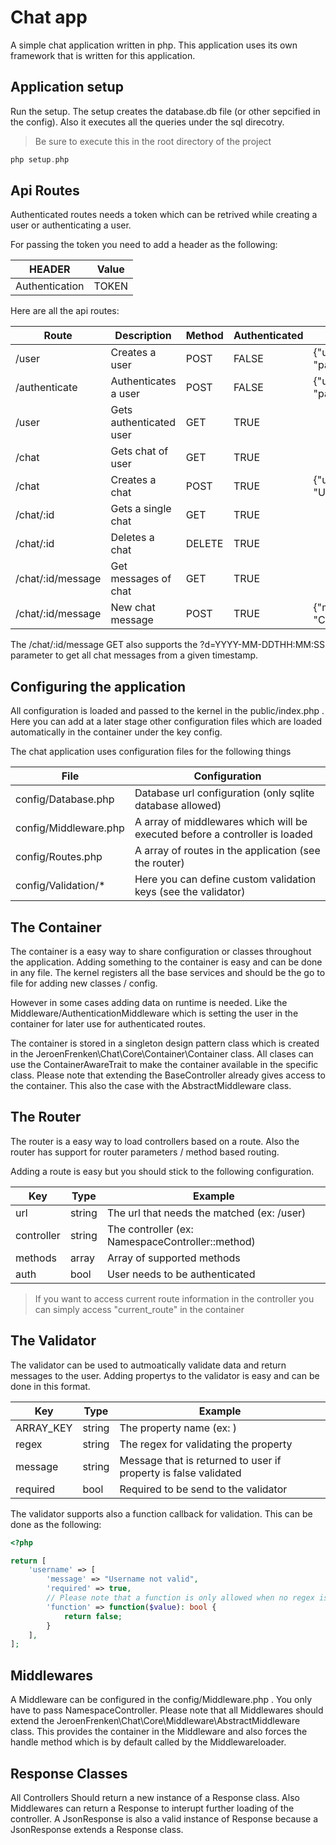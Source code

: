 # Chat app

A simple chat application written in php. This application uses its own framework that is written for this application.


## Application setup

Run the setup. The setup creates the database.db file (or other sepcified in the config). Also it executes all the queries under the sql direcotry.

> Be sure to execute this in the root directory of the project

```php
php setup.php
```

## Api Routes

Authenticated routes needs a token which can be retrived while creating a user or authenticating a user. 

For passing the token you need to add a header as the following:

| HEADER            | Value |
| ------------------|-------|
| Authentication    | TOKEN |


Here are all the api routes:

| Route                 | Description           |  Method       | Authenticated | Post Body                                         |
| ----------------------|-----------------------|---------------|---------------|---------------------------------------------------|
| /user                 | Creates a user        | POST          | FALSE         | {"username": "USERNAME", "password", "PASSWORD"}  |
| /authenticate         | Authenticates a user  | POST          | FALSE         | {"username": "USERNAME", "password", "PASSWORD"}  |
| /user                 | Gets authenticated user | GET         | TRUE          |                                                   |
| /chat                 | Gets chat of user     | GET           | TRUE          |                                                   |
| /chat                 | Creates a chat        | POST          | TRUE          | {"username": "USERNAME_OF_RECIPIENT"}             |
| /chat/:id             | Gets a single chat    | GET           | TRUE          |                                                   |
| /chat/:id             | Deletes a chat        | DELETE        | TRUE          |                                                   |
| /chat/:id/message     | Get messages of chat  | GET           | TRUE          |                                                   |
| /chat/:id/message     | New chat message      | POST          | TRUE          | {"message": "CHAT_MESSAGE"}                       |

The /chat/:id/message GET also supports the ?d=YYYY-MM-DDTHH:MM:SS parameter to get all chat messages from a given timestamp.

## Configuring the application

All configuration is loaded and passed to the kernel in the public/index.php . Here you can add at a later stage other configuration files which are loaded automatically in the container under the key config.

The chat application uses configuration files for the following things

| File                  | Configuration                                                               |
| ----------------------|-----------------------------------------------------------------------------|
| config/Database.php   | Database url configuration (only sqlite database allowed)                   |
| config/Middleware.php | A array of middlewares which will be executed before a controller is loaded |
| config/Routes.php     | A array of routes in the application (see the router)                       |
| config/Validation/*   | Here you can define custom validation keys (see the validator)              |

## The Container

The container is a easy way to share configuration or classes throughout the application. Adding something to the container is easy and can be done in any file. The kernel registers all the base services and should be the go to file for adding new classes / config.

However in some cases adding data on runtime is needed. Like the Middleware/AuthenticationMiddleware which is setting the user in the container for later use for authenticated routes.

The container is stored in a singleton design pattern class which is created in the JeroenFrenken\Chat\Core\Container\Container class. All clases can use the ContainerAwareTrait to make the container available in the specific class. Please note that extending the BaseController already gives access to the container. This also the case with the AbstractMiddleware class.

## The Router

The router is a easy way to load controllers based on a route. Also the router has support for router parameters / method based routing. 

Adding a route is easy but you should stick to the following configuration.

| Key         | Type    | Example                                       |
| ------------|---------|-----------------------------------------------|
| url         | string  | The url that needs the matched (ex: /user)    |
| controller  | string  | The controller (ex: NamespaceController::method) |
| methods     | array   | Array of supported methods                    |
| auth        | bool    | User needs to be authenticated                |


> If you want to access current route information in the controller you can simply access "current_route" in the container

## The Validator

The validator can be used to autmoatically validate data and return messages to the user. Adding propertys to the validator is easy and can be done in this format.

| Key         | Type    | Example                                       |
| ------------|---------|-----------------------------------------------|
| ARRAY_KEY   | string  | The property name (ex: )                      |
| regex       | string  | The regex for validating the property         |
| message     | string  | Message that is returned to user if property is false validated |
| required    | bool    | Required to be send to the validator          |

The validator supports also a function callback for validation. This can be done as the following:

```php
<?php

return [
    'username' => [
        'message' => "Username not valid",
        'required' => true,
        // Please note that a function is only allowed when no regex is presented
        'function' => function($value): bool {
            return false;
        }
    ],
];
```


## Middlewares

A Middleware can be configured in the config/Middleware.php . You only have to pass NamespaceController. Please note that all Middlewares should extend the JeroenFrenken\Chat\Core\Middleware\AbstractMiddleware class. This provides the container in the Middleware and also forces the handle method which is by default called by the Middlewareloader.

## Response Classes

All Controllers Should return a new instance of a Response class. Also Middlewares can return a Response to interupt further loading of the controller. A JsonResponse is also a valid instance of Response because a JsonResponse extends a Response class.
